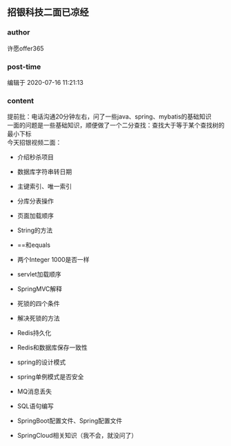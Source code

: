 ## 招银科技二面已凉经
### author 
许愿offer365
### post-time 

编辑于  2020-07-16 11:21:13
### content 
<div class="post-topic-des nc-post-content">
 <div>
  提前批：电话沟通20分钟左右，问了一些java、spring、mybatis的基础知识
 </div>
 <div>
  一面的问题是一些基础知识，顺便做了一个二分查找：查找大于等于某个查找树的最小下标
 </div>
 <div>
  今天招银视频二面：
 </div>
 <ul>
  <li>
   <div>
    介绍秒杀项目
   </div>
  </li>
  <li>
   <p>
    数据库字符串转日期
   </p>
  </li>
  <li>
   <p>
    主键索引、唯一索引
   </p>
  </li>
  <li>
   <p>
    分库分表操作
   </p>
  </li>
  <li>
   <p>
    页面加载顺序
   </p>
  </li>
  <li>
   <p>
    String的方法
   </p>
  </li>
  <li>
   <p>
    ==和equals
   </p>
  </li>
  <li>
   <p>
    两个Integer 1000是否一样
   </p>
  </li>
  <li>
   <p>
    servlet加载顺序
   </p>
  </li>
  <li>
   <p>
    SpringMVC解释
   </p>
  </li>
  <li>
   <p>
    死锁的四个条件
   </p>
  </li>
  <li>
   <p>
    解决死锁的方法
   </p>
  </li>
  <li>
   <p>
    Redis持久化
   </p>
  </li>
  <li>
   <p>
    Redis和数据库保存一致性
   </p>
  </li>
  <li>
   <p>
    spring的设计模式
   </p>
  </li>
  <li>
   <p>
    spring单例模式是否安全
   </p>
  </li>
  <li>
   <p>
    MQ消息丢失
   </p>
  </li>
  <li>
   <p>
    SQL语句编写
   </p>
  </li>
  <li>
   <p>
    SpringBoot配置文件、Spring配置文件
   </p>
  </li>
  <li>
   <p>
    SpringCloud相关知识（我不会，就没问了）
   </p>
  </li>
 </ul>
</div>
